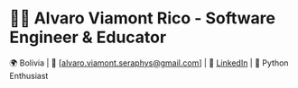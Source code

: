 # 👨‍💻 **Alvaro Viamont Rico - Software Engineer & Educator**  
🌍 Bolivia | 📧 [alvaro.viamont.seraphys@gmail.com] | 💼 [LinkedIn]([https://linkedin.com](https://www.linkedin.com/in/alvaroviamontrico/)) | 🐍 Python Enthusiast

<!--
**AlvaroViamont/AlvaroViamont** is a ✨ _special_ ✨ repository because its `README.md` (this file) appears on your GitHub profile.

Here are some ideas to get you started:

- 🔭 I’m currently working on ...
- 🌱 I’m currently learning ...
- 👯 I’m looking to collaborate on ...
- 🤔 I’m looking for help with ...
- 💬 Ask me about ...
- 📫 How to reach me: ...
- 😄 Pronouns: ...
- ⚡ Fun fact: ...
-->
